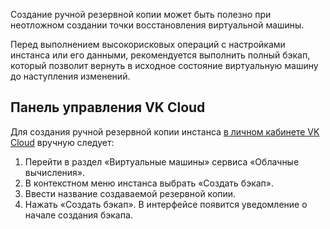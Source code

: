 Создание ручной резервной копии может быть полезно при неотложном создании точки восстановления виртуальной машины.

<warn>

Перед выполнением высокорисковых операций с настройками инстанса или его данными, рекомендуется выполнить полный бэкап, который позволит вернуть в исходное состояние виртуальную машину до наступления изменений.

</warn>

## Панель управления VK Cloud

Для создания ручной резервной копии инстанса [в личном кабинете VK Cloud](https://mcs.mail.ru/app/services/infra/servers/) вручную следует:

1.  Перейти в раздел «Виртуальные машины» сервиса «Облачные вычисления».
2.  В контекстном меню инстанса выбрать «Создать бэкап».
3.  Ввести название создаваемой резервной копии.
4.  Нажать «Создать бэкап». В интерфейсе появится уведомление о начале создания бэкапа.
